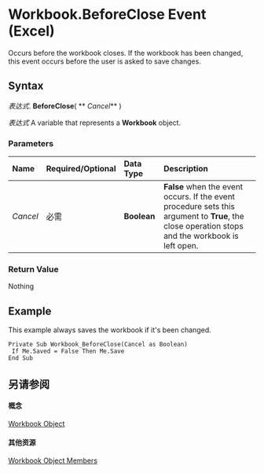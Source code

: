 
# Workbook.BeforeClose Event (Excel)

Occurs before the workbook closes. If the workbook has been changed, this event occurs before the user is asked to save changes.


## Syntax

 _表达式_. **BeforeClose**( ** _Cancel_** )

 _表达式_ A variable that represents a **Workbook** object.


### Parameters



|**Name**|**Required/Optional**|**Data Type**|**Description**|
|:-----|:-----|:-----|:-----|
| _Cancel_|必需|**Boolean**|**False** when the event occurs. If the event procedure sets this argument to **True**, the close operation stops and the workbook is left open.|

### Return Value

Nothing


## Example

This example always saves the workbook if it's been changed.


```
Private Sub Workbook_BeforeClose(Cancel as Boolean) 
 If Me.Saved = False Then Me.Save 
End Sub
```


## 另请参阅


#### 概念


[Workbook Object](8c00aa60-c974-eed3-0812-3c9625eb0d4c.md)
#### 其他资源


[Workbook Object Members](http://msdn.microsoft.com/library/dce102a3-25de-3ff4-2ce5-bc56e08baca7%28Office.15%29.aspx)